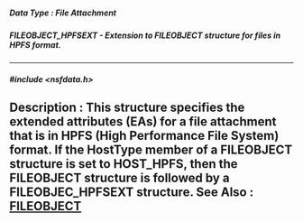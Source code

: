 ##### Data Type : File Attachment
##### FILEOBJECT_HPFSEXT - Extension to FILEOBJECT structure for files in HPFS format.
---
##### #include <nsfdata.h>
**Description :**
This structure specifies the extended attributes (EAs) for a file attachment 
that is in HPFS (High Performance File System) format.  If the HostType member 
of a FILEOBJECT structure is set to HOST_HPFS, then the FILEOBJECT structure is 
followed by a FILEOBJEC_HPFSEXT structure.
**See Also :**
[FILEOBJECT](D:/md_files/FILEOBJECT.md)
---
